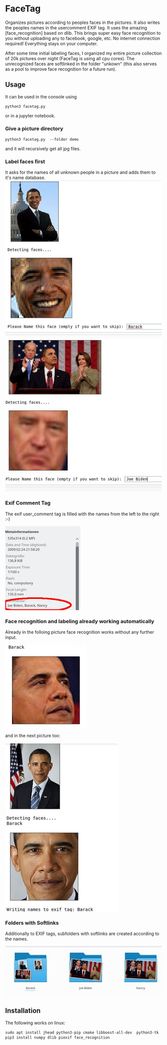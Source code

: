 # FaceTag

Organizes pictures according to peoples faces in the pictures. It also writes the peoples names in the usercomment EXIF tag. It uses the amazing [face_recognition] based on dlib. 
This brings super easy face recognition to you without uploading any to facebook, google, etc. No internet connection required! Everything stays on your computer. 


After some time initial labeling faces, I organized my entire picture collection of 20k pictures over night (FaceTag is using all cpu cores). The unrecognized faces are softlinked in the folder "unkown" (this also serves as a pool to improve face recognition for a future run).


## Usage

It can be used in the console using
```
python3 facetag.py
```
or in a jupyter notebook.



### Give a picture directory
```
python3 facetag.py  --folder demo
```
and it will recursively get all jpg files.


### Label faces first
It asks for the names of all unknown people in a picture and adds them to it's name database.
![](res/demo1.jpg)
![](res/demo2.jpg)
### Exif Comment Tag
The exif user_comment tag is filled with the names from the left to the right :-) 

![](res/exif.jpg)

### Face recognition and labeling already working automatically
Already in the folloing picture face recognition works without any further input.

![](res/demo3.jpg)

and in the next picture too:

![](res/demo6.jpg)

### Folders with Softlinks  
Additionally to EXIF tags, subfolders with softlinks are created according to the names.

![](res/folders.jpg)




## Installation

The following works on linux:
```
sudo apt install jhead python3-pip cmake libboost-all-dev  python3-tk
pip3 install numpy dlib piexif face_recognition
```
